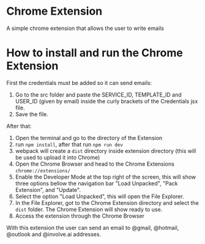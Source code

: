 # Chrome Extension

A simple chrome extension that allows the user to write emails


# How to install and run the Chrome Extension

First the credentials must be added so it can send emails:
1. Go to the src folder and paste the SERVICE_ID, TEMPLATE_ID and USER_ID (given by email) inside the curly brackets of the Credentials jsx file.
2. Save the file.

After that:
1. Open the terminal and go to the directory of the Extension
2. run `npm install`, after that run `npm run dev`
3. webpack will create a `dist` directory inside extension directory (this will be used to upload it into Chrome)
4. Open the Chrome Browser and head to the Chrome Extensions `chrome://extensions/` 
5. Enable the Developer Mode at the top right of the screen, this will show three options bellow the navigation bar "Load Unpacked", "Pack Extension", and "Update". 
6. Select the option "Load Unpacked", this will open the File Explorer. 
7. In the File Explorer, got to the Chrome Extension directory and select the `dist` folder. The Chrome Extension will show ready to use.
8. Access the extension through the Chrome Browser

With this extension the user can send an email to @gmail, @hotmail, @outlook and @involve.ai addresses. 
